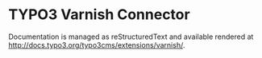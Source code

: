TYPO3 Varnish Connector
=======================

Documentation is managed as reStructuredText and available rendered at
http://docs.typo3.org/typo3cms/extensions/varnish/.

